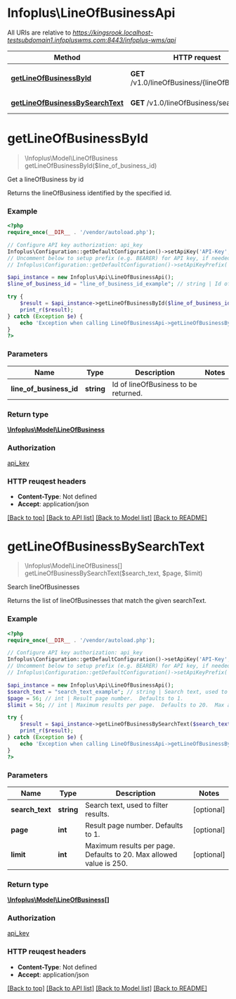 # Infoplus\LineOfBusinessApi

All URIs are relative to *https://kingsrook.localhost-testsubdomain1.infopluswms.com:8443/infoplus-wms/api*

Method | HTTP request | Description
------------- | ------------- | -------------
[**getLineOfBusinessById**](LineOfBusinessApi.md#getLineOfBusinessById) | **GET** /v1.0/lineOfBusiness/{lineOfBusinessId} | Get a lineOfBusiness by id
[**getLineOfBusinessBySearchText**](LineOfBusinessApi.md#getLineOfBusinessBySearchText) | **GET** /v1.0/lineOfBusiness/search | Search lineOfBusinesses


# **getLineOfBusinessById**
> \Infoplus\Model\LineOfBusiness getLineOfBusinessById($line_of_business_id)

Get a lineOfBusiness by id

Returns the lineOfBusiness identified by the specified id.

### Example 
```php
<?php
require_once(__DIR__ . '/vendor/autoload.php');

// Configure API key authorization: api_key
Infoplus\Configuration::getDefaultConfiguration()->setApiKey('API-Key', 'YOUR_API_KEY');
// Uncomment below to setup prefix (e.g. BEARER) for API key, if needed
// Infoplus\Configuration::getDefaultConfiguration()->setApiKeyPrefix('API-Key', 'BEARER');

$api_instance = new Infoplus\Api\LineOfBusinessApi();
$line_of_business_id = "line_of_business_id_example"; // string | Id of lineOfBusiness to be returned.

try { 
    $result = $api_instance->getLineOfBusinessById($line_of_business_id);
    print_r($result);
} catch (Exception $e) {
    echo 'Exception when calling LineOfBusinessApi->getLineOfBusinessById: ', $e->getMessage(), "\n";
}
?>
```

### Parameters

Name | Type | Description  | Notes
------------- | ------------- | ------------- | -------------
 **line_of_business_id** | **string**| Id of lineOfBusiness to be returned. | 

### Return type

[**\Infoplus\Model\LineOfBusiness**](LineOfBusiness.md)

### Authorization

[api_key](../README.md#api_key)

### HTTP reuqest headers

 - **Content-Type**: Not defined
 - **Accept**: application/json

[[Back to top]](#) [[Back to API list]](../README.md#documentation-for-api-endpoints) [[Back to Model list]](../README.md#documentation-for-models) [[Back to README]](../README.md)

# **getLineOfBusinessBySearchText**
> \Infoplus\Model\LineOfBusiness[] getLineOfBusinessBySearchText($search_text, $page, $limit)

Search lineOfBusinesses

Returns the list of lineOfBusinesses that match the given searchText.

### Example 
```php
<?php
require_once(__DIR__ . '/vendor/autoload.php');

// Configure API key authorization: api_key
Infoplus\Configuration::getDefaultConfiguration()->setApiKey('API-Key', 'YOUR_API_KEY');
// Uncomment below to setup prefix (e.g. BEARER) for API key, if needed
// Infoplus\Configuration::getDefaultConfiguration()->setApiKeyPrefix('API-Key', 'BEARER');

$api_instance = new Infoplus\Api\LineOfBusinessApi();
$search_text = "search_text_example"; // string | Search text, used to filter results.
$page = 56; // int | Result page number.  Defaults to 1.
$limit = 56; // int | Maximum results per page.  Defaults to 20.  Max allowed value is 250.

try { 
    $result = $api_instance->getLineOfBusinessBySearchText($search_text, $page, $limit);
    print_r($result);
} catch (Exception $e) {
    echo 'Exception when calling LineOfBusinessApi->getLineOfBusinessBySearchText: ', $e->getMessage(), "\n";
}
?>
```

### Parameters

Name | Type | Description  | Notes
------------- | ------------- | ------------- | -------------
 **search_text** | **string**| Search text, used to filter results. | [optional] 
 **page** | **int**| Result page number.  Defaults to 1. | [optional] 
 **limit** | **int**| Maximum results per page.  Defaults to 20.  Max allowed value is 250. | [optional] 

### Return type

[**\Infoplus\Model\LineOfBusiness[]**](LineOfBusiness.md)

### Authorization

[api_key](../README.md#api_key)

### HTTP reuqest headers

 - **Content-Type**: Not defined
 - **Accept**: application/json

[[Back to top]](#) [[Back to API list]](../README.md#documentation-for-api-endpoints) [[Back to Model list]](../README.md#documentation-for-models) [[Back to README]](../README.md)

